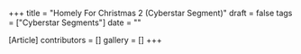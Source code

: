 +++
title = "Homely For Christmas 2 (Cyberstar Segment)"
draft = false
tags = ["Cyberstar Segments"]
date = ""

[Article]
contributors = []
gallery = []
+++